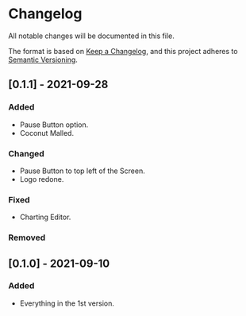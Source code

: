 # Changelog
All notable changes will be documented in this file.

The format is based on [Keep a Changelog](https://keepachangelog.com/en/1.0.0/),
and this project adheres to [Semantic Versioning](https://semver.org/spec/v2.0.0.html).

## [0.1.1] - 2021-09-28
### Added
- Pause Button option.
- Coconut Malled.
### Changed
- Pause Button to top left of the Screen.
- Logo redone.
### Fixed
- Charting Editor.
### Removed

## [0.1.0] - 2021-09-10
### Added
- Everything in the 1st version.
